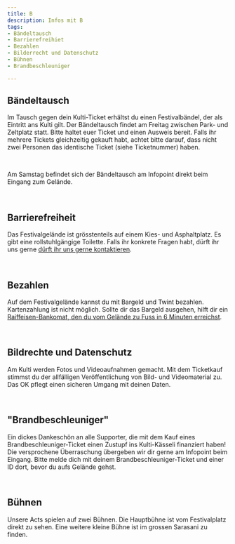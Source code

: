 ```yaml
---
title: B
description: Infos mit B
tags:
- Bändeltausch
- Barrierefreihiet
- Bezahlen
- Bilderrecht und Datenschutz
- Bühnen
- Brandbeschleuniger

---
```

## Bändeltausch

Im Tausch gegen dein Kulti-Ticket erhältst du einen Festivalbändel, der als Eintritt ans Kulti gilt. Der Bändeltausch findet am Freitag zwischen Park- und Zeltplatz statt. Bitte haltet euer Ticket und einen Ausweis bereit. Falls ihr mehrere Tickets gleichzeitig gekauft habt, achtet bitte darauf, dass nicht zwei Personen das identische Ticket (siehe Ticketnummer) haben.

<br />

Am Samstag befindet sich der Bändeltausch am Infopoint direkt beim Eingang zum Gelände.

<br />

## Barrierefreiheit

Das Festivalgelände ist grösstenteils auf einem Kies- und Asphaltplatz. Es gibt eine rollstuhlgängige Toilette. Falls ihr konkrete Fragen habt, dürft ihr uns gerne [dürft ihr uns gerne kontaktieren](https://www.kulti22.ch/kontakt).

<br />

## Bezahlen

Auf dem Festivalgelände kannst du mit Bargeld und Twint bezahlen. Kartenzahlung ist nicht möglich. Sollte dir das Bargeld ausgehen, hilft dir ein [Raiffeisen-Bankomat, den du vom Gelände zu Fuss in 6 Minuten erreichst](https://goo.gl/maps/XHbWfL6nwAsiET8E6).

<br />

## Bildrechte und Datenschutz

Am Kulti werden Fotos und Videoaufnahmen gemacht. Mit dem Ticketkauf stimmst du der allfälligen Veröffentlichung von Bild- und Videomaterial zu. Das OK pflegt einen sicheren Umgang mit deinen Daten.

<br />

## "Brandbeschleuniger"

Ein dickes Dankeschön an alle Supporter, die mit dem Kauf eines Brandbeschleuniger-Ticket einen Zustupf ins Kulti-Kässeli finanziert haben! Die versprochene Überraschung übergeben wir dir gerne am Infopoint beim Eingang. Bitte melde dich mit deinem Brandbeschleuniger-Ticket und einer ID dort, bevor du aufs Gelände gehst.

<br />

## Bühnen

Unsere Acts spielen auf zwei Bühnen. Die Hauptbühne ist vom Festivalplatz direkt zu sehen. Eine weitere kleine Bühne ist im grossen Sarasani zu finden.